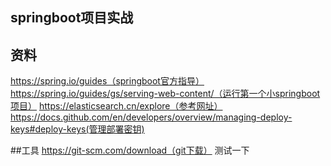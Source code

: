 ## springboot项目实战

## 资料
https://spring.io/guides（springboot官方指导）
https://spring.io/guides/gs/serving-web-content/（运行第一个小springboot项目）
https://elasticsearch.cn/explore（参考网址）
https://docs.github.com/en/developers/overview/managing-deploy-keys#deploy-keys(管理部署密钥)

##工具
https://git-scm.com/download（git下载）
测试一下


